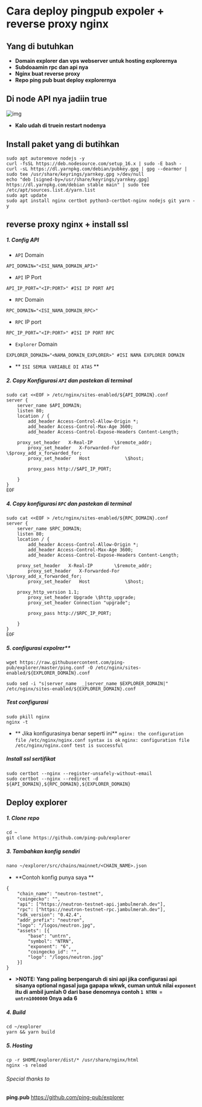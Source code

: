 # Cara deploy pingpub expoler + reverse proxy nginx
## Yang di butuhkan
- **Domain explorer dan vps webserver untuk hosting explorernya**
- **Subdoaamin rpc dan api nya**
- **Nginx buat reverse proxy**
- **Repo ping pub buat deploy explorernya**

## Di node API nya jadiin true
![img](https://raw.githubusercontent.com/jambulmerah/guide-testnet/main/cosmos-based/ping-pub-explorer/img/api.jpg)
- **Kalo udah di truein restart nodenya**
## Install paket yang di butihkan
```
sudo apt autoremove nodejs -y
curl -fsSL https://deb.nodesource.com/setup_16.x | sudo -E bash -
curl -sL https://dl.yarnpkg.com/debian/pubkey.gpg | gpg --dearmor | sudo tee /usr/share/keyrings/yarnkey.gpg >/dev/null
echo "deb [signed-by=/usr/share/keyrings/yarnkey.gpg] https://dl.yarnpkg.com/debian stable main" | sudo tee /etc/apt/sources.list.d/yarn.list
sudo apt update
sudo apt install nginx certbot python3-certbot-nginx nodejs git yarn -y 

```


## reverse proxy nginx + install ssl

##### 1. Config API
- `API` Domain
```
API_DOMAIN="<ISI_NAMA_DOMAIN_API>"
```

- `API` IP Port
```
API_IP_PORT="<IP:PORT>" #ISI IP PORT API
```

- `RPC` Domain
```
RPC_DOMAIN="<ISI_NAMA_DOMAIN_RPC>"
```

- `RPC` IP port
```
RPC_IP_PORT="<IP:PORT>" #ISI IP PORT RPC
```

- `Explorer` Domain
```
EXPLORER_DOMAIN="<NAMA_DOMAIN_EXPLORER>" #ISI NAMA EXPLORER DOMAIN
```
- ** `ISI SEMUA VARIABLE DI ATAS` **


##### 2. Copy Konfigurasi `API` dan pastekan di terminal
```
sudo cat <<EOF > /etc/nginx/sites-enabled/${API_DOMAIN}.conf
server {
    server_name $API_DOMAIN;
    listen 80;
    location / {
        add_header Access-Control-Allow-Origin *;
        add_header Access-Control-Max-Age 3600;
        add_header Access-Control-Expose-Headers Content-Length;

	proxy_set_header   X-Real-IP        \$remote_addr;
        proxy_set_header   X-Forwarded-For  \$proxy_add_x_forwarded_for;
        proxy_set_header   Host             \$host;

        proxy_pass http://$API_IP_PORT;

    }
}
EOF

```


##### 4. Copy konfigurasi `RPC` dan pastekan di terminal
```
sudo cat <<EOF > /etc/nginx/sites-enabled/${RPC_DOMAIN}.conf
server {
    server_name $RPC_DOMAIN;
    listen 80;
    location / {
        add_header Access-Control-Allow-Origin *;
        add_header Access-Control-Max-Age 3600;
        add_header Access-Control-Expose-Headers Content-Length;

	proxy_set_header   X-Real-IP        \$remote_addr;
        proxy_set_header   X-Forwarded-For  \$proxy_add_x_forwarded_for;
        proxy_set_header   Host             \$host;
	
	proxy_http_version 1.1;
        proxy_set_header Upgrade \$http_upgrade;
        proxy_set_header Connection "upgrade";

        proxy_pass http://$RPC_IP_PORT;

    }
}
EOF

```
##### 5. configurasi expolrer**

```
wget https://raw.githubusercontent.com/ping-pub/explorer/master/ping.conf -O /etc/nginx/sites-enabled/${EXPLORER_DOMAIN}.conf
```

```
sudo sed -i "s|server_name  _|server_name $EXPLORER_DOMAIN|"  /etc/nginx/sites-enabled/${EXPLORER_DOMAIN}.conf
```

##### Test configurasi
```
sudo pkill nginx
nginx -t 
```

- ** Jika konfigurasinya benar seperti ini**
`nginx: the configuration file /etc/nginx/nginx.conf syntax is ok`
`nginx: configuration file /etc/nginx/nginx.conf test is successful`

##### Install ssl sertifikat
```
sudo certbot --nginx --register-unsafely-without-email
sudo certbot --nginx --redirect -d ${API_DOMAIN},${RPC_DOMAIN},${EXPLORER_DOMAIN}

```

## Deploy explorer 
##### 1. Clone repo
```
cd ~
git clone https://github.com/ping-pub/explorer

```
##### 3. Tambahkan konfig sendiri
```7
nano ~/explorer/src/chains/mainnet/<CHAIN_NAME>.json
```
- **Contoh konfig punya saya **
```
{
    "chain_name": "neutron-testnet",
    "coingecko": "",
    "api": ["https://neutron-testnet-api.jambulmerah.dev"],
    "rpc": ["https://neutron-testnet-rpc.jambulmerah.dev"],
    "sdk_version": "0.42.4",
    "addr_prefix": "neutron",
    "logo": "/logos/neutron.jpg",
    "assets": [{
        "base": "untrn",
        "symbol": "NTRN",
        "exponent": "6",
        "coingecko_id": "",
        "logo": "/logos/neutron.jpg"
    }]
}
```
- **>NOTE: Yang paling berpengaruh di sini api jika configurasi api sisanya optional ngasal juga gapapa wkwk, cuman untuk nilai `exponent` itu di ambil jumlah 0 dari base denomnya contoh `1 NTRN = untrn1000000` 0nya ada 6** 
##### 4. Build
```
cd ~/explorer
yarn && yarn build

```
##### 5. Hosting
```
cp -r $HOME/explorer/dist/* /usr/share/nginx/html
nginx -s reload
```
###### Special thanks to
**ping.pub** https://github.com/ping-pub/explorer
